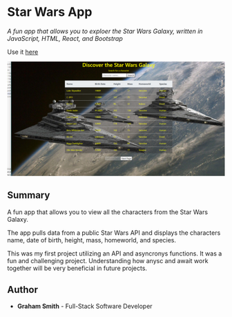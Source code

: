 # Star Wars App

*A fun app that allows you to exploer the Star Wars Galaxy, written in JavaScript, HTML, React, and Bootstrap*

Use it [here](https://discover-star-wars.herokuapp.com/)

![App Screenshot](./ss.png)

## Summary
A fun app that allows you to view all the characters from the Star Wars Galaxy.

The app pulls data from a public Star Wars API and displays the characters name, date of birth, height, mass, homeworld, and species.

This was my first project utilizing an API and asyncronys functions. It was a fun and challenging project. Understanding how anysc and await work together will be very beneficial in future projects.

## Author
- **Graham Smith** - Full-Stack Software Developer